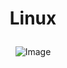 # <p align="center"> Linux <p>

<p align="center">
    <img src="https://mpng.subpng.com/20180324/qxw/kisspng-linux-kernel-operating-systems-free-and-open-sourc-linux-5ab6fba3ce59e6.7795666315219414118452.jpg" alt="Image" />
</p>

